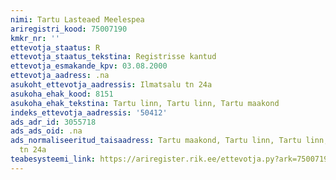 ```yaml
---
nimi: Tartu Lasteaed Meelespea
ariregistri_kood: 75007190
kmkr_nr: ''
ettevotja_staatus: R
ettevotja_staatus_tekstina: Registrisse kantud
ettevotja_esmakande_kpv: 03.08.2000
ettevotja_aadress: .na
asukoht_ettevotja_aadressis: Ilmatsalu tn 24a
asukoha_ehak_kood: 8151
asukoha_ehak_tekstina: Tartu linn, Tartu linn, Tartu maakond
indeks_ettevotja_aadressis: '50412'
ads_adr_id: 3055718
ads_ads_oid: .na
ads_normaliseeritud_taisaadress: Tartu maakond, Tartu linn, Tartu linn, Ilmatsalu
  tn 24a
teabesysteemi_link: https://ariregister.rik.ee/ettevotja.py?ark=75007190&ref=rekvisiidid
---
```


